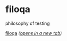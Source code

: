 # filoqa

philosophy of testing

[filoqa](https://pawel-zygler.github.io/testafilos/ "philosophy of testing") _([opens in a new tab](https://pawel-zygler.github.io/testafilos/))_

